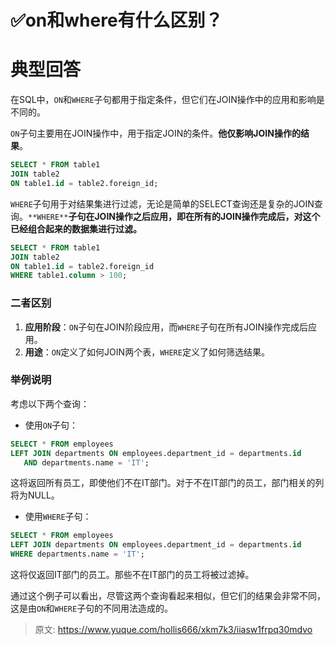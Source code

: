 # ✅on和where有什么区别？

# 典型回答


在SQL中，`ON`和`WHERE`子句都用于指定条件，但它们在JOIN操作中的应用和影响是不同的。



`ON`子句主要用在JOIN操作中，用于指定JOIN的条件。**他仅影响JOIN操作的结果**。



```sql
SELECT * FROM table1
JOIN table2
ON table1.id = table2.foreign_id;
```



`WHERE`子句用于对结果集进行过滤，无论是简单的SELECT查询还是复杂的JOIN查询。`**WHERE**`**子句在JOIN操作之后应用，即在所有的JOIN操作完成后，对这个已经组合起来的数据集进行过滤。**

```sql
SELECT * FROM table1
JOIN table2
ON table1.id = table2.foreign_id
WHERE table1.column > 100;
```



### 二者区别


1. **应用阶段**：`ON`子句在JOIN阶段应用，而`WHERE`子句在所有JOIN操作完成后应用。
2. **用途**：`ON`定义了如何JOIN两个表，`WHERE`定义了如何筛选结果。



### 举例说明


考虑以下两个查询：



+  使用`ON`子句： 

```sql
SELECT * FROM employees
LEFT JOIN departments ON employees.department_id = departments.id
   AND departments.name = 'IT';
```

  
这将返回所有员工，即使他们不在IT部门。对于不在IT部门的员工，部门相关的列将为NULL。 



+  使用`WHERE`子句： 

```sql
SELECT * FROM employees
LEFT JOIN departments ON employees.department_id = departments.id
WHERE departments.name = 'IT';
```

  
这将仅返回IT部门的员工。那些不在IT部门的员工将被过滤掉。 



通过这个例子可以看出，尽管这两个查询看起来相似，但它们的结果会非常不同，这是由`ON`和`WHERE`子句的不同用法造成的。



> 原文: <https://www.yuque.com/hollis666/xkm7k3/iiasw1frpq30mdvo>